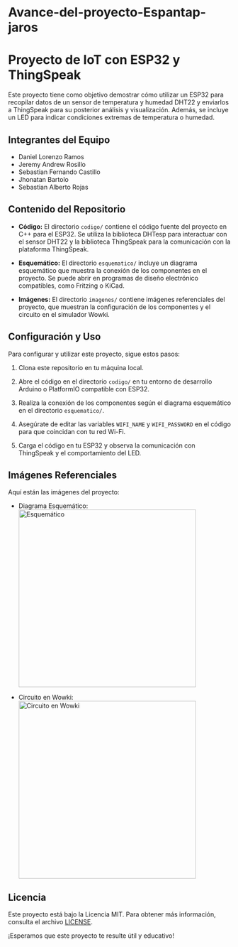 # Avance-del-proyecto-Espantap-jaros
# Proyecto de IoT con ESP32 y ThingSpeak

Este proyecto tiene como objetivo demostrar cómo utilizar un ESP32 para recopilar datos de un sensor de temperatura y humedad DHT22 y enviarlos a ThingSpeak para su posterior análisis y visualización. Además, se incluye un LED para indicar condiciones extremas de temperatura o humedad.

## Integrantes del Equipo
- Daniel Lorenzo Ramos
- Jeremy Andrew Rosillo
- Sebastian Fernando Castillo
- Jhonatan Bartolo
- Sebastian Alberto Rojas

## Contenido del Repositorio

- **Código:** El directorio `codigo/` contiene el código fuente del proyecto en C++ para el ESP32. Se utiliza la biblioteca DHTesp para interactuar con el sensor DHT22 y la biblioteca ThingSpeak para la comunicación con la plataforma ThingSpeak.

- **Esquemático:** El directorio `esquematico/` incluye un diagrama esquemático que muestra la conexión de los componentes en el proyecto. Se puede abrir en programas de diseño electrónico compatibles, como Fritzing o KiCad.

- **Imágenes:** El directorio `imagenes/` contiene imágenes referenciales del proyecto, que muestran la configuración de los componentes y el circuito en el simulador Wowki.

## Configuración y Uso

Para configurar y utilizar este proyecto, sigue estos pasos:

1. Clona este repositorio en tu máquina local.

2. Abre el código en el directorio `codigo/` en tu entorno de desarrollo Arduino o PlatformIO compatible con ESP32.

3. Realiza la conexión de los componentes según el diagrama esquemático en el directorio `esquematico/`.

4. Asegúrate de editar las variables `WIFI_NAME` y `WIFI_PASSWORD` en el código para que coincidan con tu red Wi-Fi.

5. Carga el código en tu ESP32 y observa la comunicación con ThingSpeak y el comportamiento del LED.

## Imágenes Referenciales

Aquí están las imágenes del proyecto:

- Diagrama Esquemático:
  <img src="https://i.imgur.com/XOc8xXi.png" alt="Esquemático" width="400"/>

- Circuito en Wowki:
  <img src="https://i.imgur.com/6yxJJoV.png" alt="Circuito en Wowki" width="400"/>
## Licencia

Este proyecto está bajo la Licencia MIT. Para obtener más información, consulta el archivo [LICENSE](LICENSE).

¡Esperamos que este proyecto te resulte útil y educativo!
